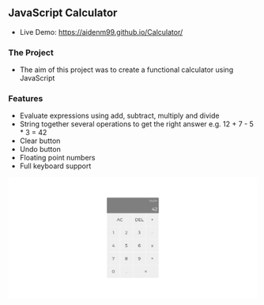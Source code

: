 ## JavaScript Calculator

- Live Demo: https://aidenm99.github.io/Calculator/

### The Project

- The aim of this project was to create a functional calculator using JavaScript

### Features

- Evaluate expressions using add, subtract, multiply and divide
- String together several operations to get the right answer e.g. 12 + 7 - 5 * 3 = 42 
- Clear button
- Undo button
- Floating point numbers
- Full keyboard support


![](./Calculator.png)
